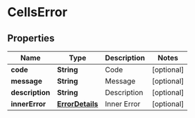 
# CellsError

## Properties
Name | Type | Description | Notes
------------ | ------------- | ------------- | -------------
**code** | **String** | Code              |  [optional]
**message** | **String** | Message              |  [optional]
**description** | **String** | Description              |  [optional]
**innerError** | [**ErrorDetails**](ErrorDetails.md) | Inner Error              |  [optional]



